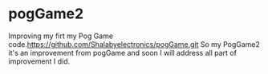 # pogGame2
Improving my firt my Pog Game code.https://github.com/Shalabyelectronics/pogGame.git
So my PogGame2 it's an improvement from pogGame and soon I will address all part of improvement I did.

